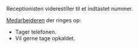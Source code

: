 Receptionisten viderestiller til et indtastet nummer.

[Medarbejderen](Terminologi#medarbejder) der ringes op:

* Tager telefonen.
* Vil gerne tage opkaldet.


